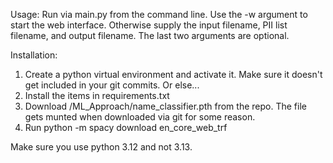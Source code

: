 Usage:
  Run via main.py from the command line. Use the -w argument to start the web interface. Otherwise supply the input filename, PII list filename, and output filename. The last two arguments are optional.

Installation:
  1. Create a python virtual environment and activate it. Make sure it doesn't get included in your git commits. Or else...
  2. Install the items in requirements.txt
  3. Download /ML_Approach/name_classifier.pth from the repo. The file gets munted when downloaded via git for some reason.
  4. Run python -m spacy download en_core_web_trf

Make sure you use python 3.12 and not 3.13.